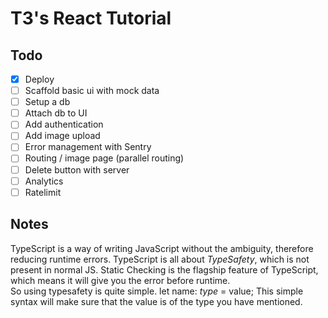 # T3's React Tutorial

## Todo

- [x] Deploy
- [ ] Scaffold basic ui with mock data
- [ ] Setup a db
- [ ] Attach db to UI
- [ ] Add authentication
- [ ] Add image upload
- [ ] Error management with Sentry
- [ ] Routing / image page (parallel routing)
- [ ] Delete button with server
- [ ] Analytics
- [ ] Ratelimit

## Notes
TypeScript is a way of writing JavaScript without the ambiguity, therefore reducing runtime errors. TypeScript is all about *TypeSafety*, which is not present in normal JS. Static Checking is the flagship feature of TypeScript, which means it will give you the error before runtime. <br>
So using typesafety is quite simple. let name: *type* = value; This simple syntax will make sure that the value is of the type you have mentioned. <br>